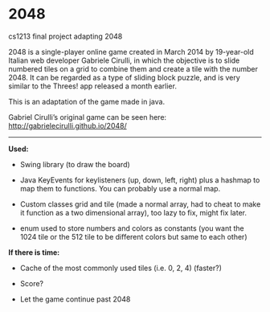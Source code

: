 2048
====

cs1213 final project adapting 2048

2048 is a single-player online game created in March 2014 by 19-year-old Italian web developer Gabriele Cirulli, 
in which the objective is to slide numbered tiles on a grid to combine them and create a tile with the number 2048.
It can be regarded as a type of sliding block puzzle, and is very similar to the Threes! app released a month earlier.

This is an adaptation of the game made in java.

Gabriel Cirulli’s original game can be seen here: http://gabrielecirulli.github.io/2048/

---------------------------------------------------------------------------------
**Used:**

*	Swing library (to draw the board)

*	Java KeyEvents for keylisteners (up, down, left, right) plus a hashmap to map them to functions. You can probably use a normal map.

*	Custom classes grid and tile (made a normal array, had to cheat to make it function as a two dimensional array), too lazy to fix, might fix later.

*	enum used to store numbers and colors as constants (you want the 1024 tile or the 512 tile to be different colors but same to each other)


**If there is time:**

*	Cache of the most commonly used tiles (i.e. 0, 2, 4) (faster?)

*	Score?

*	Let the game continue past 2048

